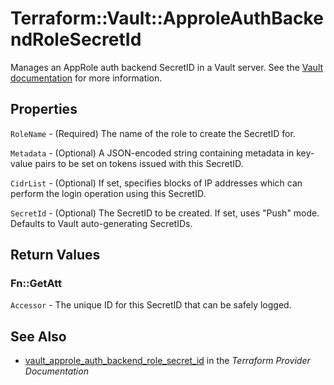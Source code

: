 # Terraform::Vault::ApproleAuthBackendRoleSecretId

Manages an AppRole auth backend SecretID in a Vault server. See the [Vault
documentation](https://www.vaultproject.io/docs/auth/approle.html) for more
information.

## Properties

`RoleName` - (Required) The name of the role to create the SecretID for.

`Metadata` - (Optional) A JSON-encoded string containing metadata in key-value pairs to be set on tokens issued with this SecretID.

`CidrList` - (Optional) If set, specifies blocks of IP addresses which can perform the login operation using this SecretID.

`SecretId` - (Optional) The SecretID to be created. If set, uses "Push" mode.  Defaults to Vault auto-generating SecretIDs.


## Return Values

### Fn::GetAtt

`Accessor` - The unique ID for this SecretID that can be safely logged.

## See Also

* [vault_approle_auth_backend_role_secret_id](https://www.terraform.io/docs/providers/vault/r/approle_auth_backend_role_secret_id.html) in the _Terraform Provider Documentation_